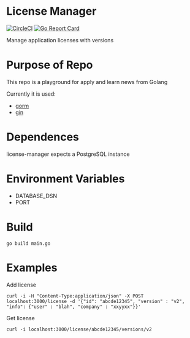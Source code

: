 # License Manager
[![CircleCI](https://circleci.com/gh/t-bonatti/license-manager.svg?style=shield)](https://circleci.com/gh/t-bonatti/license-manager) [![Go Report Card](https://goreportcard.com/badge/github.com/t-bonatti/license-manager)](https://goreportcard.com/report/github.com/t-bonatti/license-manager)

Manage application licenses with versions

# Purpose of Repo

This repo is a playground for apply and learn news from Golang

Currently it is used:

- [gorm](https://gorm.io/)
- [gin](https://github.com/gin-gonic/gin)

# Dependences

license-manager expects a PostgreSQL instance

# Environment Variables

- DATABASE_DSN
- PORT

# Build

```
go build main.go
```
# Examples

Add license

```
curl -i -H "Content-Type:application/json" -X POST localhost:3000/license -d '{"id": "abcde12345", "version" : "v2", "info": {"user" : "blah", "company" : "xxyyxx"}}'
```

Get license

```
curl -i localhost:3000/license/abcde12345/versions/v2
```

